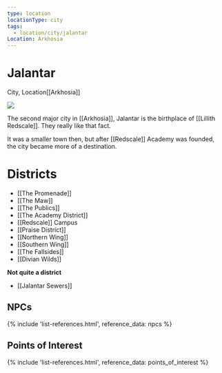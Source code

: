 ```yaml
---
type: location
locationType: city
tags:
  - location/city/jalantar
Location: Arkhosia
---
```

# Jalantar
City, <span class="dataview inline-field"><span class="inline-field-key">Location</span><span class="inline-field-value">[[Arkhosia]]</span></span>

![](/assets/obsidian/jalantar-textured.jpeg)

The second major city in [[Arkhosia]], Jalantar is the birthplace of [[Lillith Redscale]]. They really like that fact. 

It was a smaller town then, but after [[Redscale]] Academy was founded, the city became more of a destination.

# Districts
- [[The Promenade]]
- [[The Maw]]
- [[The Publics]]
- [[The Academy District]]
- [[Redscale]] Campus
- [[Praise District]]
- [[Northern Wing]]
- [[Southern Wing]]
- [[The Fallsides]]
- [[Divian Wilds]]

**Not quite a district**
* [[Jalantar Sewers]]


## NPCs
{% include 'list-references.html', reference_data: npcs %}

## Points of Interest
{% include 'list-references.html', reference_data: points_of_interest %}
